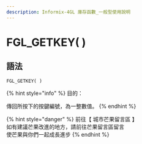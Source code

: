 ```yaml
---
description: Informix-4GL 庫存函數_一般型使用說明
---
```


# FGL\_GETKEY( )

## 語法

```
FGL_GETKEY( )
```

{% hint style="info" %}
目的：

傳回所按下的按鍵編號，為一整數值。
{% endhint %}

{% hint style="danger" %}
前往【 城市芒果留言區 】\
如有建議芒果改進的地方，請前往芒果留言區留言\
使芒果與你們一起成長進步
{% endhint %}
